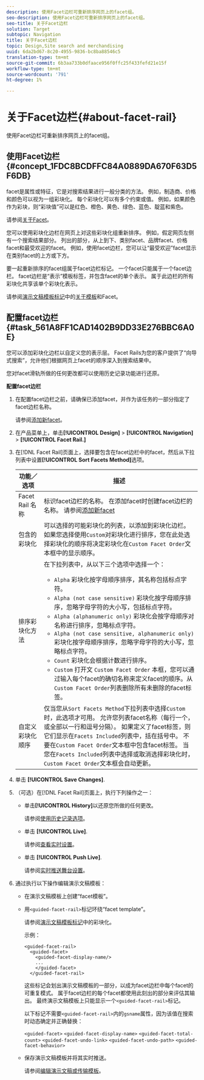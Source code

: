 ```yaml
---
description: 使用Facet边栏可重新排序网页上的facet组。
seo-description: 使用Facet边栏可重新排序网页上的facet组。
seo-title: 关于Facet边栏
solution: Target
subtopic: Navigation
title: 关于Facet边栏
topic: Design,Site search and merchandising
uuid: 6da2bd67-8c20-4955-9836-bc8ba88546c5
translation-type: tm+mt
source-git-commit: 6b3aa733b0dfaace956f0ffc25f433fefd21e15f
workflow-type: tm+mt
source-wordcount: '791'
ht-degree: 1%

---
```



# 关于Facet边栏{#about-facet-rail}

使用Facet边栏可重新排序网页上的facet组。

## 使用Facet边栏{#concept_1FDC8BCDFFC84A0889DA670F63D5F6DB}

facet是属性或特征，它是对搜索结果进行一般分类的方法。 例如，制造商、价格和颜色可以视为一组彩块化。 每个彩块化可以有多个约束或值。 例如，如果颜色作为彩块，则“彩块值”可以是红色、橙色、黄色、绿色、蓝色、靛蓝和紫色。

请参阅[关于Facet](../c-about-design-menu/c-about-facets.md#concept_FA912B3B41EE493DB2F492D188457FF5)。

您可以使用彩块化边栏在网页上对这些彩块化组重新排序。 例如，假定网页左侧有一个搜索结果部分。 列出的部分，从上到下、类别facet、品牌facet、价格facet和最受欢迎的facet。 例如，使用facet边栏，您可以让“最受欢迎”facet显示在类别facet的上方或下方。

要一起重新排序的facet组属于facet边栏标记。 一个facet只能属于一个facet边栏。 facet边栏是“表示”模板标签，并包含facet的单个表示。 属于此边栏的所有彩块化共享该单个彩块化表示。

请参阅[演示文稿模板标记](../c-appendices/c-templates.md#reference_F1BBF616BCEC4AD7B2548ECD3CA74C64)中的[关于模板](../c-about-design-menu/c-about-templates.md#concept_06EB481B14864E18A8AE2BCD1D6EF0B5)和Facet。

## 配置facet边栏{#task_561A8FF1CAD1402B9DD33E276BBC6A0E}

您可以添加彩块化边栏以自定义您的表示层。 Facet Rails为您的客户提供了“向导式搜索”，允许他们根据网页上facet的顺序深入到搜索结果中。

<!-- 

t_configuring_facet_rail.xml

-->

您对facet滑轨所做的任何更改都可以使用历史记录功能进行还原。

**配置facet边栏**

1. 在配置facet边栏之前，请确保已添加facet，并作为该任务的一部分指定了facet边栏名称。

   请参阅[添加新facet](../c-about-design-menu/c-about-facets.md#task_FC07BFFA62CA4B718D6CBF4F2855C89B)。
1. 在产品菜单上，单击&#x200B;**[!UICONTROL Design]** > **[!UICONTROL Navigation]** > **[!UICONTROL Facet Rail.]**
1. 在[!DNL Facet Rail]页面上，选择要包含在facet边栏中的facet，然后从下拉列表中设置&#x200B;**[!UICONTROL Sort Facets Method]**&#x200B;选项。

   <!-- 
   r_facet_rail_options.xml
   -->

   | 功能／选项 | 描述 |
   |--- |--- |
   | Facet Rail 名称 | 标识facet边栏的名称。  在添加facet时创建facet边栏的名称。  请参阅[添加新facet](../c-about-design-menu/c-about-facets.md#task_FC07BFFA62CA4B718D6CBF4F2855C89B) |
   | 包含的彩块化 | 可以选择的可能彩块化的列表，以添加到彩块化边栏。  如果您选择使用`Custom`对彩块化进行排序，您在此处选择彩块化的顺序将决定彩块化在`Custom Facet Order`文本框中的显示顺序。 |
   | 排序彩块化方法 | 在下拉列表中，从以下三个选项中选择一个：<ul><li>`Alpha` 彩块化按字母顺序排序，其名称包括标点字符。</li><li>`Alpha (not case sensitive)` 彩块化按字母顺序排序，忽略字母字符的大小写，包括标点字符。 </li><li>`Alpha (alphanumeric only)` 彩块化会按字母顺序对名称进行排序，忽略标点字符。 </li><li>`Alpha (not case sensitive, alphanumeric only)` 彩块化按字母顺序排序，忽略字母字符的大小写，忽略标点字符。 </li><li>`Count` 彩块化会根据计数进行排序。 </li><li>`Custom` 打开文 `Custom Facet Order` 本框，您可以通过输入每个facet的确切名称来定义facet的顺序。从`Custom Facet Order`列表删除所有未删除的facet标签。</li></ul> |
   | 自定义彩块化顺序 | 仅当您从`Sort Facets Method`下拉列表中选择`Custom`时，此选项才可用。  允许您列表facet名称（每行一个，或全部以一行和逗号分隔）。 如果定义了facet标签，则它们显示在`Facets Included`列表中，括在括号中。  不要在`Custom Facet Order`文本框中包含facet标签。  当您在`Facets Included`列表中选择或取消选择彩块化时，`Custom Facet Order`文本框会自动更新。 |

1. 单击 **[!UICONTROL Save Changes]**.
1. （可选）在[!DNL Facet Rail]页面上，执行下列操作之一：

   * 单击&#x200B;**[!UICONTROL History]**&#x200B;以还原您所做的任何更改。

      请参阅[使用历史记录选项](../t-using-the-history-option.md#task_70DD3F87A67242BBBD2CB27156F43002)。

   * 单击 **[!UICONTROL Live]**.

      请参阅[查看实时设置](../c-about-staging.md#task_401A0EBDB5DB4D4CA933CBA7BECDC10F)。

   * 单击 **[!UICONTROL Push Live]**.

      请参阅[实时推送舞台设置](../c-about-staging.md#task_44306783B4C0408AAA58B471DAF2D9A4)。

1. 通过执行以下操作编辑演示文稿模板：

   * 在演示文稿模板上创建“facet模板”。
   * 用`<guided-facet-rail>`标记环绕“facet template”。

      请参阅[演示文稿模板标记](../c-appendices/c-templates.md#reference_F1BBF616BCEC4AD7B2548ECD3CA74C64)中的彩块化。

      示例：

      ```
      <guided-facet-rail>
        <guided-facet>
          <guided-facet-display-name/>
          ...
          </guided-facet>
        </guided-facet-rail>
      ```

      这些标记会划出演示文稿模板的一部分，以成为facet边栏中每个facet的可重复模式。 属于facet边栏的每个facet都使用此刻出的部分来评估其输出。 最终演示文稿模板上只能显示一个`<guided-facet-rail>`标记。

      以下标记不需要`<guided-facet-rail>`内的`gsname`属性，因为该值在搜索时动态确定并正确替换：

      `<guided-facet>`
      `<guided-facet-display-name>`
      `<guided-facet-total-count>`
      `<guided-facet-undo-link>`
      `<guided-facet-undo-path>`
      `<guided-facet-behavior>`

   * 保存演示文稿模板并将其实时推送。

      请参阅[编辑演示文稿或传输模板](../c-about-design-menu/c-about-templates.md#task_800E0E2265C34C028C92FEB5A1243EC3)。
